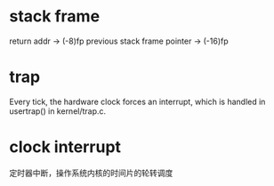 # stack frame
return addr -> (-8)fp
previous stack frame pointer -> (-16)fp

# trap

Every tick, the hardware clock forces an interrupt, which is handled in usertrap() in kernel/trap.c.

# clock interrupt
定时器中断，操作系统内核的时间片的轮转调度